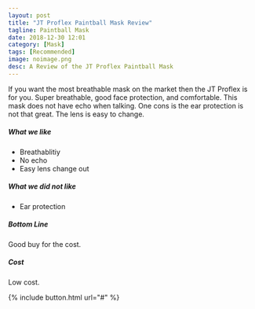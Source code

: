 ```yaml
---
layout: post
title: "JT Proflex Paintball Mask Review"
tagline: Paintball Mask
date: 2018-12-30 12:01
category: [Mask]
tags: [Recommended]
image: noimage.png
desc: A Review of the JT Proflex Paintball Mask
---
```

If you want the most breathable mask on the market then the JT Proflex is for you. Super breathable, good face protection, and comfortable.  This mask does not have echo when talking. One cons is the ear protection is not that great. The lens is easy to change.

##### What we like

* Breathablitiy 
* No echo
* Easy lens change out
 
##### What we did not like

* Ear protection

##### Bottom Line

Good buy for the cost.

##### Cost

Low cost.

{% include button.html url="#" %}

[aws]: # "Link to product at Amazon"